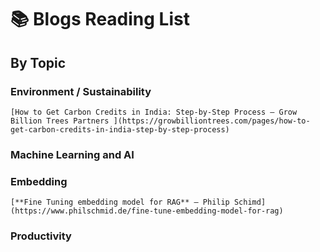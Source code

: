 # 📚 Blogs Reading List


## By Topic
### Environment / Sustainability
    [How to Get Carbon Credits in India: Step-by-Step Process — Grow Billion Trees Partners ](https://growbilliontrees.com/pages/how-to-get-carbon-credits-in-india-step-by-step-process)
    
### Machine Learning and AI
   ### Embedding
    [**Fine Tuning embedding model for RAG** — Philip Schimd](https://www.philschmid.de/fine-tune-embedding-model-for-rag)
### Productivity
